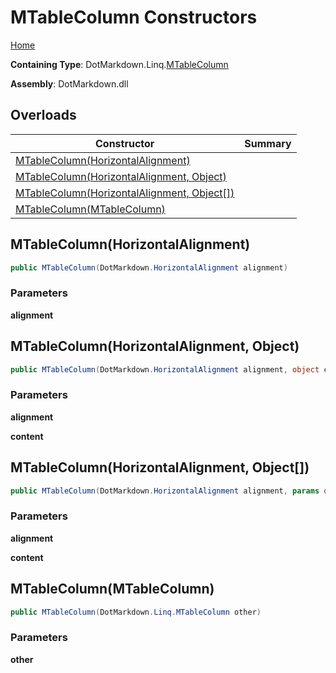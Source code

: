 # MTableColumn Constructors

[Home](../../../../README.md)

**Containing Type**: DotMarkdown\.Linq\.[MTableColumn](../README.md)

**Assembly**: DotMarkdown\.dll

## Overloads

| Constructor | Summary |
| ----------- | ------- |
| [MTableColumn(HorizontalAlignment)](#DotMarkdown_Linq_MTableColumn__ctor_DotMarkdown_HorizontalAlignment_) | |
| [MTableColumn(HorizontalAlignment, Object)](#DotMarkdown_Linq_MTableColumn__ctor_DotMarkdown_HorizontalAlignment_System_Object_) | |
| [MTableColumn(HorizontalAlignment, Object\[\])](#DotMarkdown_Linq_MTableColumn__ctor_DotMarkdown_HorizontalAlignment_System_Object___) | |
| [MTableColumn(MTableColumn)](#DotMarkdown_Linq_MTableColumn__ctor_DotMarkdown_Linq_MTableColumn_) | |

## MTableColumn\(HorizontalAlignment\) <a name="DotMarkdown_Linq_MTableColumn__ctor_DotMarkdown_HorizontalAlignment_"></a>

```csharp
public MTableColumn(DotMarkdown.HorizontalAlignment alignment)
```

### Parameters

**alignment**

## MTableColumn\(HorizontalAlignment, Object\) <a name="DotMarkdown_Linq_MTableColumn__ctor_DotMarkdown_HorizontalAlignment_System_Object_"></a>

```csharp
public MTableColumn(DotMarkdown.HorizontalAlignment alignment, object content)
```

### Parameters

**alignment**

**content**

## MTableColumn\(HorizontalAlignment, Object\[\]\) <a name="DotMarkdown_Linq_MTableColumn__ctor_DotMarkdown_HorizontalAlignment_System_Object___"></a>

```csharp
public MTableColumn(DotMarkdown.HorizontalAlignment alignment, params object[] content)
```

### Parameters

**alignment**

**content**

## MTableColumn\(MTableColumn\) <a name="DotMarkdown_Linq_MTableColumn__ctor_DotMarkdown_Linq_MTableColumn_"></a>

```csharp
public MTableColumn(DotMarkdown.Linq.MTableColumn other)
```

### Parameters

**other**
